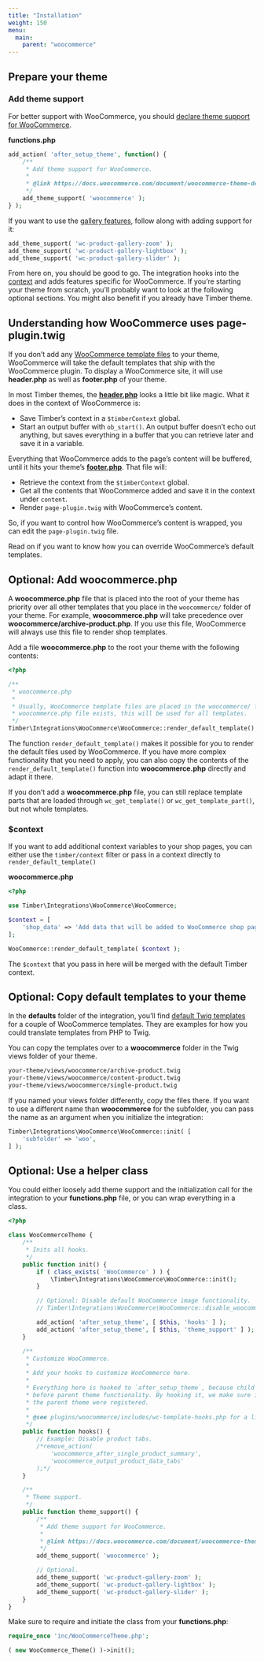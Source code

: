 ```yaml
---
title: "Installation"
weight: 150
menu:
  main:
    parent: "woocommerce"
---
```


## Prepare your theme

### Add theme support

For better support with WooCommerce, you should [declare theme support for WooCommerce](https://docs.woocommerce.com/document/woocommerce-theme-developer-handbook/#section-5).

**functions.php**

```php
add_action( 'after_setup_theme', function() {
    /**
     * Add theme support for WooCommerce.
     *
     * @link https://docs.woocommerce.com/document/woocommerce-theme-developer-handbook/#section-5
     */
    add_theme_support( 'woocommerce' );
} );
```

If you want to use the [gallery features](https://docs.woocommerce.com/document/woocommerce-theme-developer-handbook/#section-8), follow along with adding support for it:

```php
add_theme_support( 'wc-product-gallery-zoom' );
add_theme_support( 'wc-product-gallery-lightbox' );
add_theme_support( 'wc-product-gallery-slider' );
```

From here on, you should be good to go. The integration hooks into the [context](https://github.com/MINDKomm/timber-integration-woocommerce/blob/master/docs/usage.md#woocommerce-context) and adds features specific for WooCommerce. If you’re starting your theme from scratch, you’ll probably want to look at the following optional sections. You might also benefit if you already have Timber theme.

## Understanding how WooCommerce uses page-plugin.twig

If you don’t add any [WooCommerce template files](https://docs.woocommerce.com/document/template-structure/) to your theme, WooCommerce will take the default templates that ship with the WooCommerce plugin. To display a WooCommerce site, it will use **header.php** as well as **footer.php** of your theme.

In most Timber themes, the [**header.php**](https://github.com/timber/starter-theme/blob/master/theme/header.php) looks a little bit like magic. What it does in the context of WooCommerce is:

- Save Timber’s context in a `$timberContext` global.
- Start an output buffer with `ob_start()`. An output buffer doesn’t echo out anything, but saves everything in a buffer that you can retrieve later and save it in a variable.

Everything that WooCommerce adds to the page’s content will be buffered, until it hits your theme’s [**footer.php**](https://github.com/timber/starter-theme/blob/master/footer.php). That file will:

- Retrieve the context from the `$timberContext` global.
- Get all the contents that WooCommerce added and save it in the context under `content`.
- Render `page-plugin.twig` with WooCommerce’s content.

So, if you want to control how WooCommerce’s content is wrapped, you can edit the `page-plugin.twig` file.

Read on if you want to know how you can override WooCommerce’s default templates.

## Optional: Add woocommerce.php

A **woocommerce.php** file that is placed into the root of your theme has priority over all other templates that you place in the `woocommerce/` folder of your theme. For example, **woocommerce.php** will take precedence over **woocommerce/archive-product.php**. If you use this file, WooCommerce will always use this file to render shop templates.

Add a file **woocommerce.php** to the root your theme with the following contents:

```php
<?php

/**
 * woocommerce.php
 *
 * Usually, WooCommerce template files are placed in the woocommerce/ folder of the theme. If a
 * woocommerce.php file exists, this will be used for all templates.
 */
Timber\Integrations\WooCommerce\WooCommerce::render_default_template();
```

The function `render_default_template()` makes it possible for you to render the default files used by WooCommerce. If you have more complex functionality that you need to apply, you can also copy the contents of the `render_default_template()` function into **woocommerce.php** directly and adapt it there.

If you don’t add a **woocommerce.php** file, you can still replace template parts that are loaded through `wc_get_template()` or `wc_get_template_part()`, but not whole templates.

### $context

If you want to add additional context variables to your shop pages, you can either use the `timber/context` filter or pass in a context directly to `render_default_template()`

**woocommerce.php**

```php
<?php

use Timber\Integrations\WooCommerce\WooCommerce;

$context = [
    'shop_data' => 'Add data that will be added to WooCommerce shop pages only',
];

WooCommerce::render_default_template( $context );
```

The `$context` that you pass in here will be merged with the default Timber context.

## Optional: Copy default templates to your theme

In the **defaults** folder of the integration, you’ll find [default Twig templates](https://github.com/MINDKomm/timber-integration-woocommerce/tree/master/defaults) for a couple of WooCommerce templates. They are examples for how you could translate templates from PHP to Twig.

You can copy the templates over to a **woocommerce** folder in the Twig views folder of your theme.

```txt
your-theme/views/woocommerce/archive-product.twig
your-theme/views/woocommerce/content-product.twig
your-theme/views/woocommerce/single-product.twig
```

If you named your views folder differently, copy the files there. If you want to use a different name than **woocommerce** for the subfolder, you can pass the name as an argument when you initialize the integration:

```php
Timber\Integrations\WooCommerce\WooCommerce::init( [
    'subfolder' => 'woo',
] );
```

## Optional: Use a helper class

You could either loosely add theme support and the initialization call for the integration to your **functions.php** file, or you can wrap everything in a class.

```php
<?php

class WooCommerceTheme {
    /**
     * Inits all hooks.
     */
    public function init() {
        if ( class_exists( 'WooCommerce' ) ) {
            \Timber\Integrations\WooCommerce\WooCommerce::init();
        }

        // Optional: Disable default WooCommerce image functionality.
        // Timber\Integrations\WooCommerce\WooCommerce::disable_woocommerce_images();

        add_action( 'after_setup_theme', [ $this, 'hooks' ] );
        add_action( 'after_setup_theme', [ $this, 'theme_support' ] );
    }

    /**
     * Customize WooCommerce.
     *
     * Add your hooks to customize WooCommerce here.
     *
     * Everything here is hooked to `after_setup_theme`, because child theme functionality runs
     * before parent theme functionality. By hooking it, we make sure it runs after all hooks in
     * the parent theme were registered.
     *
     * @see plugins/woocommerce/includes/wc-template-hooks.php for a list of available actions.
     */
    public function hooks() {
        // Example: Disable product tabs.
        /*remove_action(
            'woocommerce_after_single_product_summary',
            'woocommerce_output_product_data_tabs'
        );*/
    }

    /**
     * Theme support.
     */
    public function theme_support() {
        /**
         * Add theme support for WooCommerce.
         *
         * @link https://docs.woocommerce.com/document/woocommerce-theme-developer-handbook/#section-5
         */
        add_theme_support( 'woocommerce' );

        // Optional.
        add_theme_support( 'wc-product-gallery-zoom' );
        add_theme_support( 'wc-product-gallery-lightbox' );
        add_theme_support( 'wc-product-gallery-slider' );
    }
}
```

Make sure to require and initiate the class from your **functions.php**:

```php
require_once 'inc/WooCommerceTheme.php';

( new WooCommerce_Theme() )->init();
```
